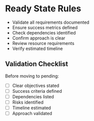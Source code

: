 # Ready State Rules

- Validate all requirements documented
- Ensure success metrics defined
- Check dependencies identified
- Confirm approach is clear
- Review resource requirements
- Verify estimated timeline

## Validation Checklist

Before moving to pending:

- [ ] Clear objectives stated
- [ ] Success criteria defined
- [ ] Dependencies listed
- [ ] Risks identified
- [ ] Timeline estimated
- [ ] Approach validated
